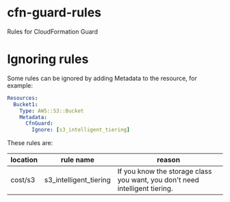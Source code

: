 # cfn-guard-rules
Rules for CloudFormation Guard

# Ignoring rules
Some rules can be ignored by adding Metadata to the resource, for example:

```yaml
Resources:
  Bucket1:
    Type: AWS::S3::Bucket
    Metadata:
      CfnGuard:
        Ignore: [s3_intelligent_tiering]
```

These rules are:

location | rule name | reason
--- | --- | ---
cost/s3 | s3_intelligent_tiering | If you know the storage class you want, you don't need intelligent tiering. 

